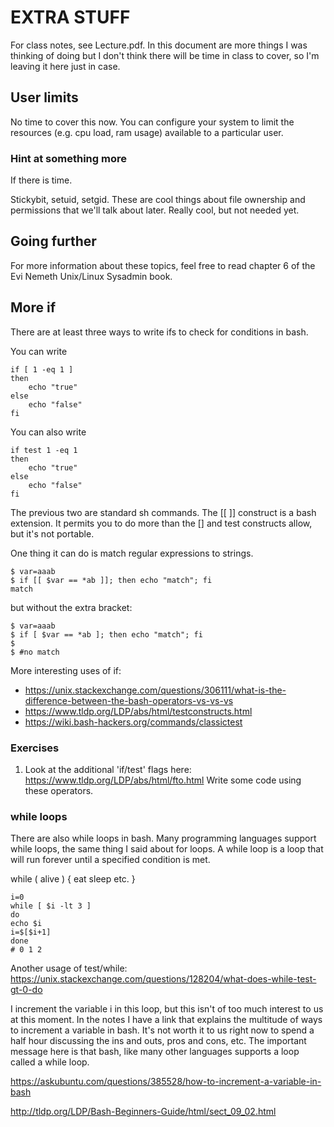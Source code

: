 # EXTRA STUFF

For class notes, see Lecture.pdf. In this document are more things I was
thinking of doing but I don't think there will be time in class to cover, so I'm
leaving it here just in case.

## User limits

No time to cover this now. You can configure your system to limit the resources (e.g. cpu load, ram usage) available to a particular user.

### Hint at something more
If there is time.

Stickybit, setuid, setgid.
These are cool things about file ownership and permissions that we'll talk about later. Really cool, but not needed yet.


## Going further

For more information about these topics, feel free to read chapter 6 of the Evi Nemeth Unix/Linux Sysadmin book.

## More if

There are at least three ways to write ifs to check for conditions in bash.

You can write 

```
if [ 1 -eq 1 ]
then 
    echo "true"
else
    echo "false"
fi
```

You can also write

```
if test 1 -eq 1
then 
    echo "true"
else
    echo "false"
fi
```

The previous two are standard sh commands. The [[ ]] construct is a bash extension. It permits you to do more than the [] and test constructs allow, but it's not portable. 

One thing it can do is match regular expressions to strings.

```
$ var=aaab
$ if [[ $var == *ab ]]; then echo "match"; fi
match
```

but without the extra bracket:

```
$ var=aaab
$ if [ $var == *ab ]; then echo "match"; fi
$
$ #no match
```

More interesting uses of if:
* https://unix.stackexchange.com/questions/306111/what-is-the-difference-between-the-bash-operators-vs-vs-vs
* https://www.tldp.org/LDP/abs/html/testconstructs.html
* https://wiki.bash-hackers.org/commands/classictest

### Exercises

1. Look at the additional 'if/test' flags here: https://www.tldp.org/LDP/abs/html/fto.html
   Write some code using these operators.

### while loops

There are also while loops in bash. Many programming languages support while loops, the same thing I said about for loops. A while loop is a loop that will run forever until a specified condition is met. 

while ( alive ) {
    eat
    sleep
    etc.
}


```
i=0
while [ $i -lt 3 ]
do
echo $i
i=$[$i+1]
done
# 0 1 2
```

Another usage of test/while:
https://unix.stackexchange.com/questions/128204/what-does-while-test-gt-0-do

I increment the variable i in this loop, but this isn't of too much interest to us at this moment. In the notes I have a link that explains the multitude of ways to increment a variable in bash. It's not worth it to us right now to spend a half hour discussing the ins and outs, pros and cons, etc. The important message here is that bash, like many other languages supports a loop called a while loop.

https://askubuntu.com/questions/385528/how-to-increment-a-variable-in-bash

http://tldp.org/LDP/Bash-Beginners-Guide/html/sect_09_02.html



